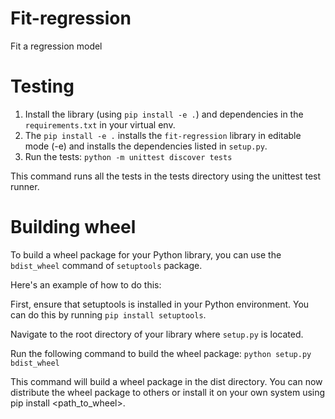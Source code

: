 # Fit-regression
Fit a regression model

# Testing 
1. Install the library (using  `pip install -e .`) and dependencies in the `requirements.txt` in your virtual env. 
2. The `pip install -e .` installs the `fit-regression` library in editable mode (-e) and installs the dependencies listed in `setup.py`.
3. Run the tests: `python -m unittest discover tests`

This command runs all the tests in the tests directory using the unittest test runner.

# Building wheel 
To build a wheel package for your Python library, you can use the `bdist_wheel` command of `setuptools` package.

Here's an example of how to do this:

First, ensure that setuptools is installed in your Python environment. You can do this by running `pip install setuptools`.

Navigate to the root directory of your library where `setup.py` is located.

Run the following command to build the wheel package: `python setup.py bdist_wheel`

This command will build a wheel package in the dist directory.
You can now distribute the wheel package to others or install it on your own system using pip install <path_to_wheel>.

